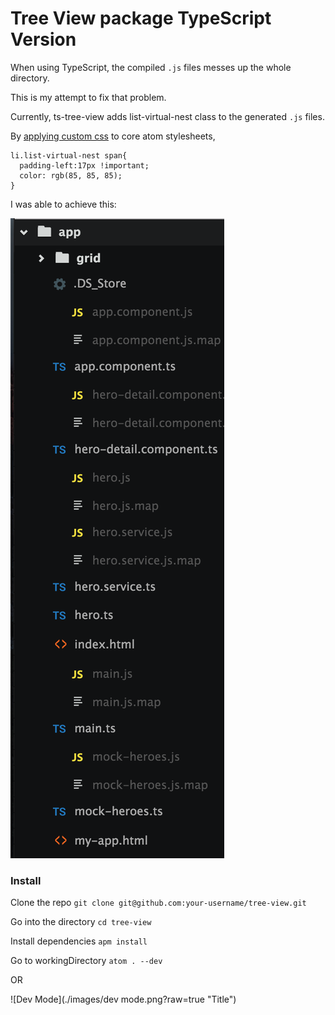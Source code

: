 # Tree View package TypeScript Version

When using TypeScript, the compiled `.js` files messes up the whole directory.

This is my attempt to fix that problem.

Currently, ts-tree-view adds list-virtual-nest class to the generated `.js` files.

By [applying custom css](https://atom.io/docs/latest/using-atom-basic-customization#style-tweaks) to core atom stylesheets,

````
li.list-virtual-nest span{
  padding-left:17px !important;
  color: rgb(85, 85, 85);
}
````

I was able to achieve this:

![Attempt 1](./images/attempt1.png?raw=true "Title")

### Install

Clone the repo
`git clone git@github.com:your-username/tree-view.git`

Go into the directory
`cd tree-view`

Install dependencies
`apm install`

Go to workingDirectory
`atom . --dev`

OR

![Dev Mode](./images/dev mode.png?raw=true "Title")
